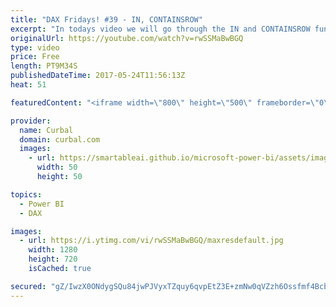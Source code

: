 ```yaml
---
title: "DAX Fridays! #39 - IN, CONTAINSROW"
excerpt: "In todays video we will go through the IN and CONTAINSROW functions in DAX .  EXCEL SURVEY: https://1drv.ms/xs/s!Ar8CDNp8cGTcgjaHonN82T8I1jQT  PREVIOUS VIDEO: https://www.youtube.com/watch?v=Y4hlt5VkdmU NEXT VIDEO: https://youtu.be/kc7APFVM1PY   Looking for a download file? Go to our Download Center:"
originalUrl: https://youtube.com/watch?v=rwSSMaBwBGQ
type: video
price: Free
length: PT9M34S
publishedDateTime: 2017-05-24T11:56:13Z
heat: 51

featuredContent: "<iframe width=\"800\" height=\"500\" frameborder=\"0\" src=\"https://www.youtube.com/embed/rwSSMaBwBGQ\" allow=\"accelerometer; autoplay; encrypted-media; gyroscope; picture-in-picture\" allowfullscreen></iframe>"

provider:
  name: Curbal
  domain: curbal.com
  images:
    - url: https://smartableai.github.io/microsoft-power-bi/assets/images/organizations/curbal.com-50x50.jpg
      width: 50
      height: 50

topics:
  - Power BI
  - DAX

images:
  - url: https://i.ytimg.com/vi/rwSSMaBwBGQ/maxresdefault.jpg
    width: 1280
    height: 720
    isCached: true

secured: "gZ/IwzX0ONdygSQu84jwPJVyxTZquy6qvpEtZ3E+zmNw0qVZzh6Ossfmf4Bcbp7uv61cZbTsE8CXkCG5dvyoT8SHmLBtzlAZpIaVKwB1P+N0fn+lRQ9EsCmDanqGXXYTuaELlSwklL9Lq548qx3lT9RUFQjOvSh6NEqVLmEw/1cQY+rP1G0tMDbrRi79FMCqFI2fp0w3Yeew5pfp7k1JvliWUm+WLa9XCLZQfP0wm9hqoOStMzmguV9WCSN0Wen7EMSiP+WoiyMRzO+Ugw7oAiGo5zxaOHOEhep8XUN8YdKctciAZuOqZ7zFYCF1D2dTYToFt/mMmlosS9tyX3ufg67I/ox1sR1ynOPtNt+vSx4FesO7IAAb6nn315OglBQnwhFt05KK4HJgcF9w5OTcW42lyOI50R5z2uUKT+Fs3Kw=;WYIptBSz9yH9t07OzywBPQ=="
---
```


